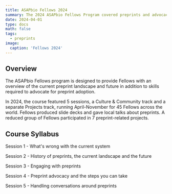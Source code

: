 ```yaml
---
title: ASAPbio Fellows 2024
summary: The 2024 ASAPbio Fellows Program covered preprints and advocacy basics 
date: 2024-04-01
type: docs
math: false
tags:
  - preprints
image:
  caption: 'Fellows 2024'
---
```


## Overview 

The ASAPbio Fellows program is designed to provide Fellows with an overview of the current preprint landscape and future in addition to skills required to advocate for preprint adoption. 

In 2024, the course featured 5 sessions, a Culture & Community track and a separate Projects track, running April-November for 45 Fellows across the world. Fellows produced slide decks and gave local talks about preprints. A reduced group of Fellows participated in 7 preprint-related projects.  

## Course Syllabus

Session 1 - What's wrong with the current system 

Session 2 - History of preprints, the current landscape and the future

Session 3 - Engaging with preprints

Session 4 - Preprint advocacy and the steps you can take

Session 5 - Handling conversations around preprints
